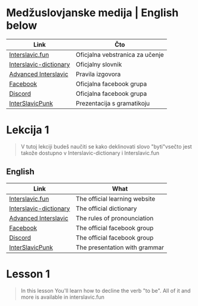 # Medžuslovjanske medija | English below

|Link| Čto |
| ------ | ------ |
| [Interslavic.fun](https://interslavic.fun) | Oficjalna vebstranica za učenje |
| [Interslavic-dictionary](https://interslavic-dictionary.com/) | Oficjalny slovnik |
| [Advanced Interslavic](https://www.youtube.com/watch?v=GUAWJsyPmes) | Pravila izgovora |
| [Facebook](https://www.facebook.com/groups/interslavic) | Oficjalna facebook grupa |
| [Discord](https://discord.com/invite/Mwykptnx4t) | Oficjalna facebook grupa |
| [InterSlavicPunk](https://docs.google.com/presentation/d/1ERKC1ZpSJeynMlHSWi47VKGyZUtiX3Tzd5uChbndhps/edit?usp=sharing) | Prezentacija s gramatikoju |

# Lekcija 1

>  V tutoj lekciji budeš naučiti se kako deklinovati slovo "byti"vsečto jest takože dostupno v Interslavic-dictionary i Interslavic.fun

## English

|Link| What |
| ------ | ------ |
| [Interslavic.fun](https://interslavic.fun) | The official learning website |
| [Interslavic-dictionary](https://interslavic-dictionary.com/) | The official dictionary |
| [Advanced Interslavic](https://www.youtube.com/watch?v=GUAWJsyPmes) | The rules of pronounciation |
| [Facebook](https://www.facebook.com/groups/interslavic) | The official facebook group |
| [Discord](https://discord.com/invite/Mwykptnx4t) | The official facebook group |
| [InterSlavicPunk](https://docs.google.com/presentation/d/1ERKC1ZpSJeynMlHSWi47VKGyZUtiX3Tzd5uChbndhps/edit?usp=sharing) | The presentation with grammar |

# Lesson 1

>  In this lesson You'll learn how to decline the verb "to be". All of it and more is available in interslavic.fun